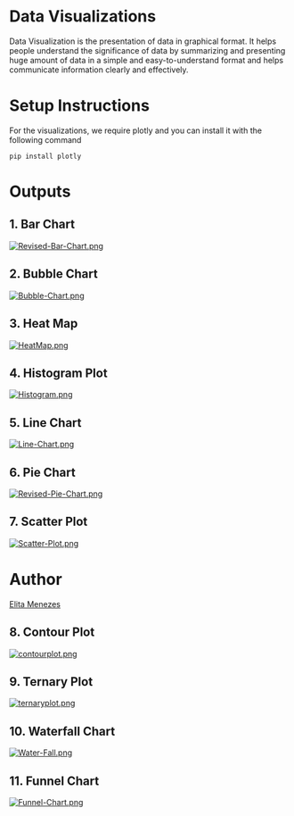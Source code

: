 # Data Visualizations

Data Visualization is the presentation of data in graphical format. It helps people understand the significance of data by summarizing and presenting huge amount of data in a simple and easy-to-understand format and helps communicate information clearly and effectively.

# Setup Instructions
For the visualizations, we require plotly and you can install it with the following command

```
pip install plotly
```

# Outputs

## 1. Bar Chart
[![Revised-Bar-Chart.png](https://i.postimg.cc/YSQWnMDv/Revised-Bar-Chart.png)](https://postimg.cc/f3TyknNs)

## 2. Bubble Chart
[![Bubble-Chart.png](https://i.postimg.cc/6QLg17g4/Bubble-Chart.png)](https://postimg.cc/2qy015zC)

## 3. Heat Map
[![HeatMap.png](https://i.postimg.cc/pLVsX06r/HeatMap.png)](https://postimg.cc/yk5mLTBC)

## 4. Histogram Plot
[![Histogram.png](https://i.postimg.cc/BQpCyTn0/Histogram.png)](https://postimg.cc/2VqvLBWc)

## 5. Line Chart
[![Line-Chart.png](https://i.postimg.cc/2SPLXyhY/Line-Chart.png)](https://postimg.cc/RWL0WMgp)

## 6. Pie Chart
[![Revised-Pie-Chart.png](https://i.postimg.cc/kXwwsF60/Revised-Pie-Chart.png)](https://postimg.cc/crgQ43ch)

## 7. Scatter Plot
[![Scatter-Plot.png](https://i.postimg.cc/Pqjrww1C/Scatter-Plot.png)](https://postimg.cc/0zVsgrWv)

# Author
[Elita Menezes](https://github.com/ELITA04/) 

## 8. Contour Plot
[![contourplot.png](https://i.postimg.cc/DyCHL12x/contourplot.png)](https://postimg.cc/1fqvZnVF)

## 9. Ternary Plot 
[![ternaryplot.png](https://i.postimg.cc/Xv5zRh9P/ternaryplot.png)](https://postimg.cc/8F14WZKd)
## 10. Waterfall Chart 
[![Water-Fall.png](https://i.postimg.cc/KvspRFNV/Water-Fall.png)](https://postimg.cc/TpgJ4zBq)
## 11. Funnel Chart
[![Funnel-Chart.png](https://i.postimg.cc/503n1Mys/Funnel-Chart.png)](https://postimg.cc/YGv1fZ1F)

